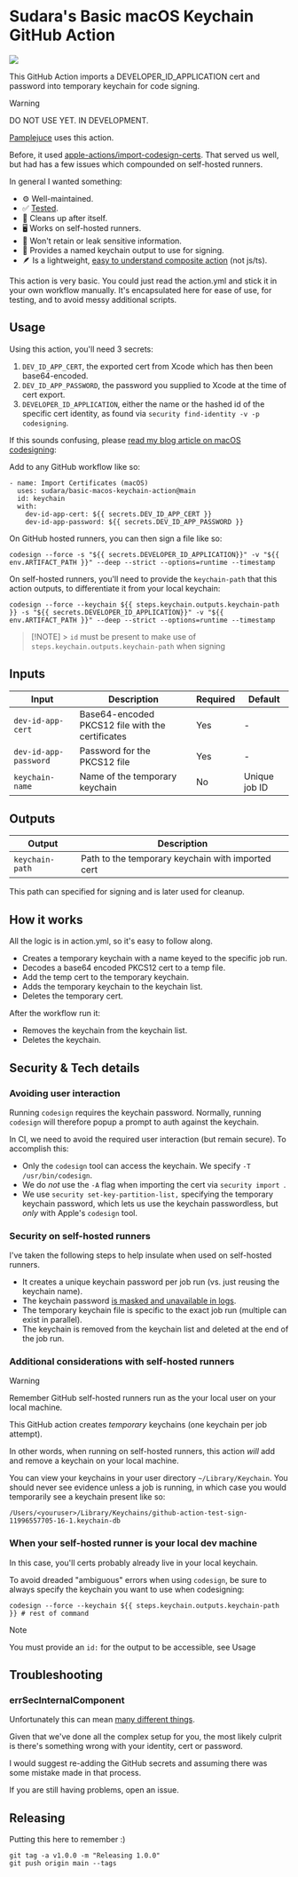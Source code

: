 # Sudara's Basic macOS Keychain GitHub Action

[![](https://github.com/sudara/basic-macos-keychain-action/actions/workflows/tests.yml/badge.svg)](https://github.com/sudara/basic-macos-keychain-action/actions)

This GitHub Action imports a DEVELOPER_ID_APPLICATION cert and password into temporary keychain for code signing.

> [!WARNING]
> DO NOT USE YET. IN DEVELOPMENT.

[Pamplejuce](https://github.com/sudara/pamplejuce) uses this action.

Before, it used [apple-actions/import-codesign-certs](https://github.com/Apple-Actions/import-codesign-certs). That served us well, but had has a few issues which compounded on self-hosted runners.

In general I wanted something:

- ⚙️ Well-maintained.
- ✅ [Tested](https://github.com/sudara/basic-macos-keychain-action/blob/main/.github/workflows/tests.yml).
- 🧹 Cleans up after itself.
- 🖥️ Works on self-hosted runners.
- 🔐 Won't retain or leak sensitive information.
- 🤝 Provides a named keychain output to use for signing.
- 🪶 Is a lightweight, [easy to understand composite action](https://github.com/sudara/basic-macos-keychain-action/blob/main/action.yml) (not js/ts).

This action is very basic. You could just read the action.yml and stick it in your own workflow manually. It's encapsulated here for ease of use, for testing, and to avoid messy additional scripts.

## Usage

Using this action, you'll need 3 secrets:

1. `DEV_ID_APP_CERT`, the exported cert from Xcode which has then been base64-encoded.
2. `DEV_ID_APP_PASSWORD`, the password you supplied to Xcode at the time of cert export.
3. `DEVELOPER_ID_APPLICATION`, either the name or the hashed id of the specific cert identity, as found via `security find-identity -v -p codesigning`.

If this sounds confusing, please [read my blog article on macOS codesigning](https://melatonin.dev/blog/how-to-code-sign-and-notarize-macos-audio-plugins-in-ci/):

Add to any GitHub workflow like so:

```
- name: Import Certificates (macOS)
  uses: sudara/basic-macos-keychain-action@main
  id: keychain
  with:
    dev-id-app-cert: ${{ secrets.DEV_ID_APP_CERT }}
    dev-id-app-password: ${{ secrets.DEV_ID_APP_PASSWORD }}
```

On GitHub hosted runners, you can then sign a file like so:

```
codesign --force -s "${{ secrets.DEVELOPER_ID_APPLICATION}}" -v "${{ env.ARTIFACT_PATH }}" --deep --strict --options=runtime --timestamp
```

On self-hosted runners, you'll need to provide the `keychain-path` that this action outputs, to differentiate it from your local keychain:

```
codesign --force --keychain ${{ steps.keychain.outputs.keychain-path }} -s "${{ secrets.DEVELOPER_ID_APPLICATION}}" -v "${{ env.ARTIFACT_PATH }}" --deep --strict --options=runtime --timestamp
```

> [!NOTE] > `id` must be present to make use of `steps.keychain.outputs.keychain-path` when signing

## Inputs

| Input                 | Description                                      | Required | Default       |
| --------------------- | ------------------------------------------------ | -------- | ------------- |
| `dev-id-app-cert`     | Base64-encoded PKCS12 file with the certificates | Yes      | -             |
| `dev-id-app-password` | Password for the PKCS12 file                     | Yes      | -             |
| `keychain-name`       | Name of the temporary keychain                   | No       | Unique job ID |

## Outputs

| Output          | Description                                       |
| --------------- | ------------------------------------------------- |
| `keychain-path` | Path to the temporary keychain with imported cert |

This path can specified for signing and is later used for cleanup.

## How it works

All the logic is in action.yml, so it's easy to follow along.

- Creates a temporary keychain with a name keyed to the specific job run.
- Decodes a base64 encoded PKCS12 cert to a temp file.
- Add the temp cert to the temporary keychain.
- Adds the temporary keychain to the keychain list.
- Deletes the temporary cert.

After the workflow run it:

- Removes the keychain from the keychain list.
- Deletes the keychain.

## Security & Tech details

### Avoiding user interaction

Running `codesign` requires the keychain password. Normally, running `codesign` will therefore popup a prompt to auth against the keychain.

In CI, we need to avoid the required user interaction (but remain secure). To accomplish this:

- Only the `codesign` tool can access the keychain. We specify `-T /usr/bin/codesign`.
- We do _not_ use the `-A` flag when importing the cert via `security import `.
- We use `security set-key-partition-list,` specifying the temporary keychain password, which lets us use the keychain passwordless, but _only_ with Apple's `codesign` tool.

### Security on self-hosted runners

I've taken the following steps to help insulate when used on self-hosted runners.

- It creates a unique keychain password per job run (vs. just reusing the keychain name).
- The keychain password [is masked and unavailable in logs](https://docs.github.com/en/actions/writing-workflows/choosing-what-your-workflow-does/workflow-commands-for-github-actions#masking-a-value-in-a-log).
- The temporary keychain file is specific to the exact job run (multiple can exist in parallel).
- The keychain is removed from the keychain list and deleted at the end of the job run.

### Additional considerations with self-hosted runners

> [!WARNING]
> Remember GitHub self-hosted runners run as the your local user on your local machine.

This GitHub action creates _temporary_ keychains (one keychain per job attempt).

In other words, when running on self-hosted runners, this action _will_ add and remove a keychain on your local machine.

You can view your keychains in your user directory `~/Library/Keychain`. You should never see evidence unless a job is running, in which case you would temporarily see a keychain present like so:

```
/Users/<youruser>/Library/Keychains/github-action-test-sign-11996557705-16-1.keychain-db
```

### When your self-hosted runner is your local dev machine

In this case, you'll certs probably already live in your local keychain.

To avoid dreaded "ambiguous" errors when using `codesign`, be sure to always specify the keychain you want to use when codesigning:

```
codesign --force --keychain ${{ steps.keychain.outputs.keychain-path }} # rest of command
```

> [!NOTE]
> You must provide an `id:` for the output to be accessible, see Usage

## Troubleshooting

### errSecInternalComponent

Unfortunately this can mean [many different things](https://forums.developer.apple.com/forums/thread/712005).

Given that we've done all the complex setup for you, the most likely culprit is there's something wrong with your identity, cert or password.

I would suggest re-adding the GitHub secrets and assuming there was some mistake made in that process.

If you are still having problems, open an issue.

## Releasing

Putting this here to remember :)

```
git tag -a v1.0.0 -m "Releasing 1.0.0"
git push origin main --tags
```
